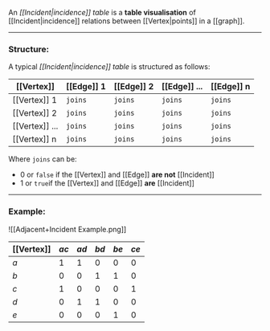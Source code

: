 An _[[Incident|incidence]] table_ is a **table visualisation** of [[Incident|incidence]] relations between [[Vertex|points]] in a [[graph]].

---
### Structure:
A typical _[[Incident|incidence]] table_ is structured as follows:

| [[Vertex]]     | [[Edge]] 1 | [[Edge]] 2 | [[Edge]] ... | [[Edge]] n |
| -------------- | ---------- | ---------- | ------------ | ---------- |
| [[Vertex]] 1   | `joins`    | `joins`    | `joins`      | `joins`    |
| [[Vertex]] 2   | `joins`    | `joins`    | `joins`      | `joins`    |
| [[Vertex]] ... | `joins`    | `joins`    | `joins`      | `joins`    |
| [[Vertex]] n   | `joins`    | `joins`    | `joins`      | `joins`    |
Where `joins` can be:
- $0$ or `false` if the [[Vertex]] and [[Edge]] **are not** [[Incident]]
- $1$ or `true`if the [[Vertex]] and [[Edge]] **are** [[Incident]]

---
### Example:

![[Adjacent+Incident Example.png]]

| [[Vertex]] | $ac$ | $ad$ | $bd$ | $be$ | $ce$ |
| ---------- | ---- | ---- | ---- | ---- | ---- |
| $a$        | $1$  | $1$  | $0$  | $0$  | $0$  |
| $b$        | $0$  | $0$  | $1$  | $1$  | $0$  |
| $c$        | $1$  | $0$  | $0$  | $0$  | $1$  |
| $d$        | $0$  | $1$  | $1$  | $0$  | $0$  |
| $e$        | $0$  | $0$  | $0$  | $1$  | $0$  |
